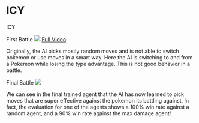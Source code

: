 # ICY
ICY

First Battle
![](https://github.com/KenanRustamov/ICY/blob/master/First%20Battle%20Against%20Max%20Damage.gif)
[Full Video](https://share.vidyard.com/watch/fypKt597xtaqtZ9fPcbE9T?)

Originally, the AI picks mostly random moves and is not able to switch pokemon or use moves in a smart way. Here the AI is switching to and from a Pokemon while losing the type advantage. This is not good behavior in a battle.

Final Battle
![](https://github.com/KenanRustamov/ICY/blob/master/Final%20Battle%20Against%20Max%20Damage.gif)

We can see in the final trained agent that the AI has now learned to pick moves that are super effective against the pokemon its battling against. In fact, the evaluation for one of the agents shows a 100% win rate against a random agent, and a 90% win rate against the max damage agent!
